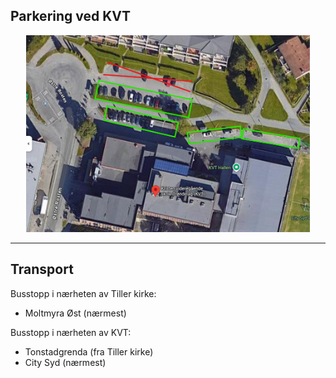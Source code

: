 
## Parkering ved KVT
<div align="center">
<img src="../images/Parkering_KVT.png" alt="Parkering ved KVT" width="90%">
</div>

---

## Transport

Busstopp i nærheten av Tiller kirke:
  - Moltmyra Øst (nærmest)

Busstopp i nærheten av KVT:
  - Tonstadgrenda (fra Tiller kirke)
  - City Syd (nærmest)




